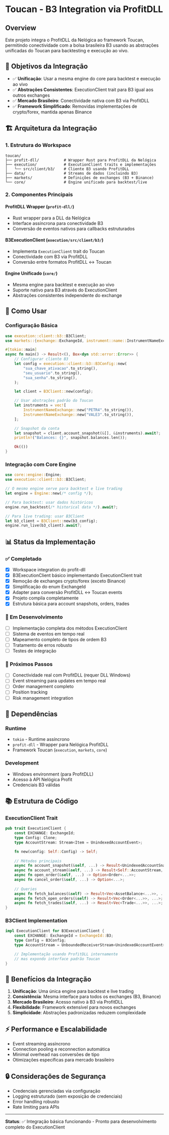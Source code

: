 # Toucan - B3 Integration via ProfitDLL

## Overview

Este projeto integra o ProfitDLL da Nelógica ao framework Toucan, permitindo conectividade com a bolsa brasileira B3 usando as abstrações unificadas do Toucan para backtesting e execução ao vivo.

## 🎯 Objetivos da Integração

- ✅ **Unificação**: Usar a mesma engine do core para backtest e execução ao vivo
- ✅ **Abstrações Consistentes**: ExecutionClient trait para B3 igual aos outros exchanges
- ✅ **Mercado Brasileiro**: Conectividade nativa com B3 via ProfitDLL
- ✅ **Framework Simplificado**: Removidas implementações de crypto/forex, mantida apenas Binance

## 🏗️ Arquitetura da Integração

### 1. Estrutura do Workspace

```
toucan/
├── profit-dll/           # Wrapper Rust para ProfitDLL da Nelógica
├── execution/            # ExecutionClient traits e implementações
│   └── src/client/b3/    # Cliente B3 usando ProfitDLL
├── data/                 # Streams de dados (incluindo B3)
├── markets/              # Definições de exchanges (B3 + Binance)
└── core/                 # Engine unificado para backtest/live
```

### 2. Componentes Principais

#### **ProfitDLL Wrapper** (`profit-dll/`)
- Rust wrapper para a DLL da Nelógica
- Interface assíncrona para conectividade B3
- Conversão de eventos nativos para callbacks estruturados

#### **B3ExecutionClient** (`execution/src/client/b3/`)
- Implementa `ExecutionClient` trait do Toucan
- Conectividade com B3 via ProfitDLL
- Conversão entre formatos ProfitDLL ↔ Toucan

#### **Engine Unificado** (`core/`)
- Mesma engine para backtest e execução ao vivo
- Suporte nativo para B3 através do ExecutionClient
- Abstrações consistentes independente do exchange

## 🚀 Como Usar

### Configuração Básica

```rust
use execution::client::b3::B3Client;
use markets::{exchange::ExchangeId, instrument::name::InstrumentNameExchange};

#[tokio::main]
async fn main() -> Result<(), Box<dyn std::error::Error>> {
    // Configurar cliente B3
    let config = execution::client::b3::B3Config::new(
        "sua_chave_ativacao".to_string(),
        "seu_usuario".to_string(), 
        "sua_senha".to_string(),
    );

    let client = B3Client::new(config);

    // Usar abstrações padrão do Toucan
    let instruments = vec![
        InstrumentNameExchange::new("PETR4".to_string()),
        InstrumentNameExchange::new("VALE3".to_string()),
    ];

    // Snapshot da conta
    let snapshot = client.account_snapshot(&[], &instruments).await?;
    println!("Balances: {}", snapshot.balances.len());

    Ok(())
}
```

### Integração com Core Engine

```rust
use core::engine::Engine;
use execution::client::b3::B3Client;

// O mesmo engine serve para backtest e live trading
let engine = Engine::new(/* config */);

// Para backtest: usar dados históricos
engine.run_backtest(/* historical data */).await?;

// Para live trading: usar B3Client
let b3_client = B3Client::new(b3_config);
engine.run_live(b3_client).await?;
```

## 📊 Status da Implementação

### ✅ Completado
- [x] Workspace integration do profit-dll
- [x] B3ExecutionClient básico implementando ExecutionClient trait
- [x] Remoção de exchanges crypto/forex (exceto Binance)
- [x] Simplificação do enum ExchangeId
- [x] Adapter para conversão ProfitDLL ↔ Toucan events
- [x] Projeto compila completamente
- [x] Estrutura básica para account snapshots, orders, trades

### 🔄 Em Desenvolvimento
- [ ] Implementação completa dos métodos ExecutionClient
- [ ] Sistema de eventos em tempo real
- [ ] Mapeamento completo de tipos de ordem B3
- [ ] Tratamento de erros robusto
- [ ] Testes de integração

### 🎯 Próximos Passos
- [ ] Conectividade real com ProfitDLL (requer DLL Windows)
- [ ] Event streaming para updates em tempo real
- [ ] Order management completo
- [ ] Position tracking
- [ ] Risk management integration

## 🔧 Dependências

### Runtime
- `tokio` - Runtime assíncrono
- `profit-dll` - Wrapper para Nelógica ProfitDLL
- Framework Toucan (`execution`, `markets`, `core`)

### Development
- Windows environment (para ProfitDLL)
- Acesso à API Nelógica Profit
- Credenciais B3 válidas

## 📚 Estrutura de Código

### ExecutionClient Trait
```rust
pub trait ExecutionClient {
    const EXCHANGE: ExchangeId;
    type Config: Clone;
    type AccountStream: Stream<Item = UnindexedAccountEvent>;

    fn new(config: Self::Config) -> Self;
    
    // Métodos principais
    async fn account_snapshot(&self, ...) -> Result<UnindexedAccountSnapshot, ...>;
    async fn account_stream(&self, ...) -> Result<Self::AccountStream, ...>;
    async fn open_order(&self, ...) -> Option<Order<...>>;
    async fn cancel_order(&self, ...) -> Option<...>;
    
    // Queries
    async fn fetch_balances(&self) -> Result<Vec<AssetBalance<...>>, ...>;
    async fn fetch_open_orders(&self) -> Result<Vec<Order<...>>, ...>;
    async fn fetch_trades(&self, ...) -> Result<Vec<Trade<...>>, ...>;
}
```

### B3Client Implementation
```rust
impl ExecutionClient for B3ExecutionClient {
    const EXCHANGE: ExchangeId = ExchangeId::B3;
    type Config = B3Config;
    type AccountStream = UnboundedReceiverStream<UnindexedAccountEvent>;

    // Implementação usando ProfitDLL internamente
    // mas expondo interface padrão Toucan
}
```

## 🎯 Benefícios da Integração

1. **Unificação**: Uma única engine para backtest e live trading
2. **Consistência**: Mesma interface para todos os exchanges (B3, Binance)
3. **Mercado Brasileiro**: Acesso nativo à B3 via ProfitDLL
4. **Flexibilidade**: Framework extensível para novos exchanges
5. **Simplicidade**: Abstrações padronizadas reduzem complexidade

## ⚡ Performance e Escalabilidade

- Event streaming assíncrono
- Connection pooling e reconnection automática
- Minimal overhead nas conversões de tipo
- Otimizações específicas para mercado brasileiro

## 🔒 Considerações de Segurança

- Credenciais gerenciadas via configuração
- Logging estruturado (sem exposição de credenciais)
- Error handling robusto
- Rate limiting para APIs

---

**Status**: ✅ Integração básica funcionando - Pronto para desenvolvimento completo do ExecutionClient
